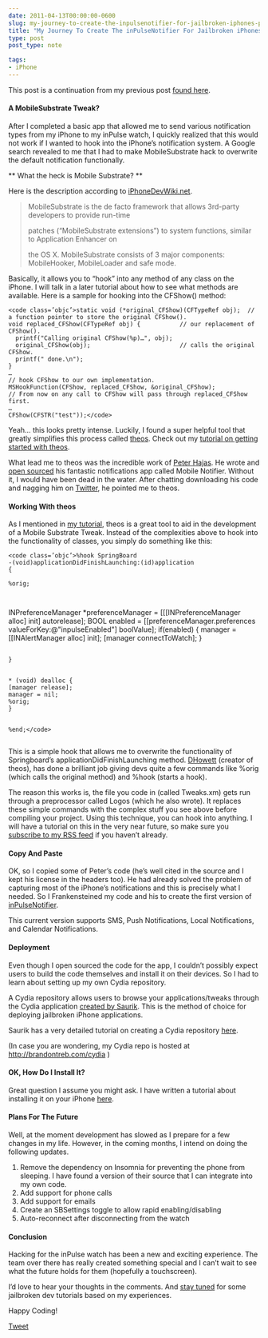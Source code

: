 ```yaml
---
date: 2011-04-13T00:00:00-0600
slug: my-journey-to-create-the-inpulsenotifier-for-jailbroken-iphones-part-2
title: "My Journey To Create The inPulseNotifier For Jailbroken iPhones &#8211; Part 2"
type: post
post_type: note

tags:
- iPhone
---
```

This post is a continuation from my previous post [found here](/my-journey-to-create-the-inpulsenotifier-for-jailbroken-iphones-part-1/).


#### A MobileSubstrate Tweak?


After I completed a basic app that allowed me to send various notification types from my iPhone to my inPulse watch, I quickly realized that this would not work if I wanted to hook into the iPhone’s notification system. A Google search revealed to me that I had to make MobileSubstrate hack to overwrite the default notification functionally.


\*\* What the heck is Mobile Substrate? \*\*


Here is the description according to [iPhoneDevWiki.net](http://iphonedevwiki.net/index.php/MobileSubstrate).



> 
> MobileSubstrate is the de facto framework that allows 3rd-party developers to provide run-time  
> 
> patches (“MobileSubstrate extensions”) to system functions, similar to Application Enhancer on  
> 
> the OS X. MobileSubstrate consists of 3 major components: MobileHooker, MobileLoader and safe mode.
> 
> 
> 


Basically, it allows you to “hook” into any method of any class on the iPhone. I will talk in a later tutorial about how to see what methods are available. Here is a sample for hooking into the CFShow() method:




```
<code class=’objc’>static void (*original_CFShow)(CFTypeRef obj);  // a function pointer to store the original CFShow().
void replaced_CFShow(CFTypeRef obj) {           // our replacement of CFShow().
  printf("Calling original CFShow(%p)…", obj);
  original_CFShow(obj);                         // calls the original CFShow.
  printf(" done.\n");
}
…
// hook CFShow to our own implementation.
MSHookFunction(CFShow, replaced_CFShow, &original_CFShow);
// From now on any call to CFShow will pass through replaced_CFShow first.
…
CFShow(CFSTR("test"));</code>
```


Yeah… this looks pretty intense. Luckily, I found a super helpful tool that greatly simplifies this process called [theos](http://iphonedevwiki.net/index.php/Theos/Getting_Started). Check out my [tutorial on getting started with theos](/beginning-jailbroken-ios-development-getting-the-tools/).


What lead me to theos was the incredible work of [Peter Hajas](http://www.peterhajas.com/). He wrote and [open sourced](https://github.com/peterhajas/MobileNotifier) his fantastic notifications app called Mobile Notifier. Without it, I would have been dead in the water. After chatting downloading his code and nagging him on [Twitter](https://twitter.com/#!/peterhajas), he pointed me to theos.


#### Working With theos


As I mentioned in [my tutorial](/beginning-jailbroken-ios-development-getting-the-tools/), theos is a great tool to aid in the development of a Mobile Substrate Tweak. Instead of the complexities above to hook into the functionality of classes, you simply do something like this:




```
<code class=’objc’>%hook SpringBoard
-(void)applicationDidFinishLaunching:(id)application
{  

%orig;



```
INPreferenceManager *preferenceManager = [[[INPreferenceManager alloc] init] autorelease];
BOOL enabled = [[preferenceManager.preferences valueForKey:@"inpulseEnabled"] boolValue];
if(enabled) {
    manager = [[INAlertManager alloc] init];
    [manager connectToWatch];
}

```

}


* (void) dealloc {
[manager release];
manager = nil;
%orig;
}


%end;</code>


```


This is a simple hook that allows me to overwrite the functionality of Springboard’s applicationDidFinishLaunching method. [DHowett](https://twitter.com/#!/dhowett) (creator of theos), has done a brilliant job giving devs quite a few commands like %orig (which calls the original method) and %hook (starts a hook).


The reason this works is, the file you code in (called Tweaks.xm) gets run through a preprocessor called Logos (which he also wrote). It replaces these simple commands with the complex stuff you see above before compiling your project. Using this technique, you can hook into anything. I will have a tutorial on this in the very near future, so make sure you [subscribe to my RSS feed](feeds.feedburner.com/brandontreb) if you haven’t already.


#### Copy And Paste


OK, so I copied some of Peter’s code (he’s well cited in the source and I kept his license in the headers too). He had already solved the problem of capturing most of the iPhone’s notifications and this is precisely what I needed. So I Frankensteined my code and his to create the first version of [inPulseNotifier](https://github.com/brandontreb/inPulseNotifier).


This current version supports SMS, Push Notifications, Local Notifications, and Calendar Notifications.


#### Deployment


Even though I open sourced the code for the app, I couldn’t possibly expect users to build the code themselves and install it on their devices. So I had to learn about setting up my own Cydia repository.


A Cydia repository allows users to browse your applications/tweaks through the Cydia application [created by Saurik](http://www.saurik.com/). This is the method of choice for deploying jailbroken iPhone applications.


Saurik has a very detailed tutorial on creating a Cydia repository [here](http://www.saurik.com/id/7).


(In case you are wondering, my Cydia repo is hosted at <http://brandontreb.com/cydia> )


#### OK, How Do I Install It?


Great question I assume you might ask. I have written a tutorial about installing it on your iPhone [here](http://www.getinpulse.com/hack/forum/viewtopic.php?p=545#p545).


#### Plans For The Future


Well, at the moment development has slowed as I prepare for a few changes in my life. However, in the coming months, I intend on doing the following updates.


1. Remove the dependency on Insomnia for preventing the phone from sleeping. I have found a version of their source that I can integrate into my own code.
2. Add support for phone calls
3. Add support for emails
4. Create an SBSettings toggle to allow rapid enabling/disabling
5. Auto-reconnect after disconnecting from the watch


#### Conclusion


Hacking for the inPulse watch has been a new and exciting experience. The team over there has really created something special and I can’t wait to see what the future holds for them (hopefully a touchscreen).


I’d love to hear your thoughts in the comments. And [stay tuned](feeds.feedburner.com/brandontreb) for some jailbroken dev tutorials based on my experiences.


Happy Coding!



[Tweet](http://twitter.com/share)


